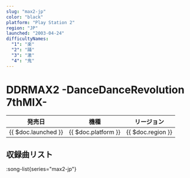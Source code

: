 ```yaml
---
slug: "max2-jp"
color: "black"
platform: "Play Station 2"
region: "JP"
launched: "2003-04-24"
difficultyNames:
  "1": "楽"
  "2": "踊"
  "3": "激"
  "4": "鬼"
---
```


# DDRMAX2 -DanceDanceRevolution 7thMIX-

|発売日|機種|リージョン|
|------|----|---------|
|{{ $doc.launched }}|{{ $doc.platform }}|{{ $doc.region }}|

## 収録曲リスト

:song-list{series="max2-jp"}
